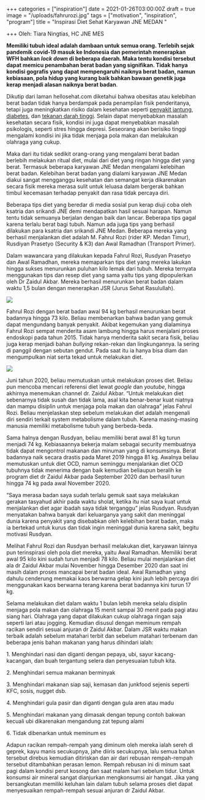 +++
categories = ["inspiration"]
date = 2021-01-26T03:00:00Z
draft = true
image = "/uploads/fahrurozi.jpg"
tags = ["motivation", "inspiration", "program"]
title = "Inspirasi Diet Sehat Karyawan JNE MEDAN "

+++
Oleh: Tiara Ningtias, HC JNE MES 

**Memiliki tubuh ideal adalah dambaan untuk semua orang. Terlebih sejak pandemik covid-19 masuk ke Indonesia dan pemerintah menerapkan WFH bahkan _lock down_ di beberapa daerah. Maka tentu kondisi tersebut dapat memicu penambahan berat badan yang signifikan. Tidak hanya kondisi gografis yang dapat mempengaruhi naiknya berat badan, namun kebiasaan, pola hidup yang kurang baik bahkan bawaan genetik juga kerap menjadi alasan naiknya berat badan**.

Dikutip dari laman hellosehat.com diketahui bahwa obesitas atau kelebihan berat badan tidak hanya berdampak pada penampilan fisik penderitanya, tetapi juga meningkatkan risiko dalam kesehatan seperti [penyakit jantung](https://hellosehat.com/jantung/penyakit-jantung/pengertian-penyakit-jantung/), [diabetes](https://hellosehat.com/diabetes/diabetes-melitus/), dan [tekanan darah tinggi](https://hellosehat.com/jantung/hipertensi/pengertian-hipertensi/). Selain dapat menyebabkan masalah kesehatan secara fisik, kondisi ini juga dapat menyebabkan masalah psikologis, seperti stres hingga depresi. Seseorang akan berisiko tinggi mengalami kondisi ini jika tidak menjaga pola makan dan melakukan olahraga yang cukup.

Maka dari itu tidak sedikit orang-orang yang mengalami berat badan berlebih melakukan ritual diet, mulai dari diet yang ringan hingga diet yang berat. Termasuk beberapa karyawan JNE Medan mengalami kelebihan berat badan. Kelebihan berat badan yang dialami karyawan JNE Medan diakui sangat mengganggu kesehatan dan semangat kerja dikarenakan secara fisik mereka merasa sulit untuk leluasa dalam bergerak bahkan timbul kecemasan terhadap penyakit dan rasa tidak percaya diri.

Beberapa tips diet yang beredar di media sosial pun kerap diuji coba oleh ksatria dan srikandi JNE demi mendapatkan hasil sesuai harapan. Namun tentu tidak semuanya berjalan dengan baik dan lancar. Beberapa tips gagal karena terlalu berat bagi tubuh. Namun ada juga tips yang berhasil dilakukan para ksatria dan srikandi JNE Medan. Beberapa mereka yang berhasil menjalankan diet adalah M. Fahrul Rozi (rider KP. Medan Timur), Rusdiyan Prasetyo (Security & K3) dan Awal Ramadhan (Transport Primer).

Dalam wawancara yang dilakukan kepada Fahrul Rozi, Rusdyan Prasetyo dan Awal Ramadhan, mereka memaparkan tips diet yang mereka lakukan hingga sukses menurunkan puluhan kilo lemak dari tubuh. Mereka ternyata menggunakan tips dan resep diet yang sama yaitu tips yang dipopulerkan oleh Dr Zaidul Akbar. Mereka berhasil menurunkan berat badan dalam waktu 1,5 bulan dengan menerapkan JSR (Jurus Sehat Rasulullah).

![](/uploads/1d59b46f-c3c7-4a15-8f9a-de7c4c5da819_169.png)

Fahrul Rozi dengan berat badan awal 94 kg berhasil menurunkan berat badannya hingga 73 kilo. Beliau membenarkan bahwa badan yang gemuk dapat mengundang banyak penyakit. Akibat kegemukan yang dialaminya Fahrul Rozi sempat menderita asam lambung hingga harus menjalani proses endoskopi pada tahun 2015. Tidak hanya menderita sakit secara fisik, beliau juga kerap menjadi bahan _bullying_ rekan-rekan dan lingkungannya. Ia sering di panggil dengan sebutan gendut. Pada saat itu ia hanya bisa diam dan mengumpulkan niat serta tekad untuk melakukan diet.

![](/uploads/untitled.jpg)

Juni tahun 2020, beliau memutuskan untuk melakukan proses diet. Beliau pun mencoba mencari referensi diet lewat _google_ dan _youtube_, hingga akhirnya menemukan channel dr. Zaidul Akbar. “Untuk melakukan diet sebenarnya tidak susah dan tidak lama, asal kita benar-benar kuat niatnya dan mampu disiplin untuk menjaga pola makan dan olahraga” jelas Fahrul Rozi. Beliau menjelaskan step sebelum melakukan diet adalah mengenali diri sendiri terkait system metabolisme dalam tubuh. Karena masing-masing manusia memiliki metabolisme tubuh yang berbeda-beda.

Sama halnya dengan Rusdyan, beliau memiliki berat awal 81 kg turun menjadi 74 kg. Kebiasaannya bekerja malam sebagai security membuatnya tidak dapat mengontrol makanan dan minuman yang di konsumsinya. Berat badannya naik secara drastis pada Maret 2019 hingga 81 kg. Awalnya beliau memutuskan untuk diet OCD, namun seminggu menjalankan diet OCD tubuhnya tidak menerima dengan baik kemudian beliaupun beralih ke program diet dr Zaidul Akbar pada September 2020 dan berhasil turun hingga 74 kg pada awal November 2020. 

“Saya merasa badan saya sudah terlalu gemuk saat saya melakukan gerakan tasyahud akhir pada waktu sholat, ketika itu niat saya kuat untuk menjalankan diet agar ibadah saya tidak terganggu” jelas Rusdyan. Rusdyan menyatakan bahwa banyak dari keluarganya yang sakit dan meninggal dunia karena penyakit yang disebabkan oleh kelebihan berat badan, maka ia bertekad untuk kurus dan tidak ingin meninggal dunia karena sakit, begitu motivasi Rusdyan.

Melihat Fahrul Rozi dan Rusdyan berhasil melakukan diet, karyawan lainnya pun terinspirasi oleh pola diet mereka, yaitu Awal Ramadhan. Memiliki berat awal 95 kilo kini sudah turun menjadi 78 kilo. Beliau mulai menjalankan diet ala dr Zaidul Akbar mulai November hingga Desember 2020 dan saat ini masih dalam proses mancapai berat badan ideal. Awal Ramadhan yang dahulu cenderung memakai kaos berwarna gelap kini jauh lebih percaya diri menggunakan kaos berwarna terang karena berat badannya kini turun 17 kg.

Selama melakukan diet dalam waktu 1 bulan lebih mereka selalu disiplin menjaga pola makan dan olahraga 15 menit sampai 30 menit pada pagi atau siang hari. Olahraga yang dapat dilakukan cukup olahraga ringan saja seperti lari atau jogging. Kemudian disusul dengan meminum rempah racikan sendiri sesuai anjuran dr Zaidul Akbar. Dalam JSR waktu makan terbaik adalah sebelum matahari terbit dan sebelum matahari terbenam dan beberapa jenis bahan makanan yang harus dihindari ialah:

1\. Menghindari nasi dan diganti dengan pepaya, ubi, sayur kacang-kacangan, dan buah tergantung selera dan penyesuaian tubuh kita.

2\. Menghindari semua makanan berminyak

3\. Menghindari makanan siap saji, kemasan dan junkfood sejenis seperti KFC, sosis, nugget dsb.

4\. Menghindari gula pasir dan diganti dengan gula aren atau madu

5\. Menghindari makanan yang dimasak dengan tepung contoh bakwan kecuali ubi dikarenakan mengandung zat tepung alami

6\. Tidak dibenarkan untuk meminum es

Adapun racikan rempah-rempah yang diminum oleh mereka ialah sereh di geprek, kayu manis secukupnya, jahe diiris secukupnya, lalu semua bahan tersebut direbus kemudian ditiriskan dan air dari rebusan rempah-rempah tersebut ditambahkan perasan lemon. Rempah rebusan ini di minum saat pagi dalam kondisi perut kosong dan saat malam hari sebelum tidur. Untuk konsumsi air mineral sangat dianjurkan mengkonsumsi air hangat. Jika yang bersangkutan memiliki keluhan lain dalam tubuh selama proses diet dapat menyesuaikan rempah-rempah sesuai anjuran dr Zaidul Akbar.